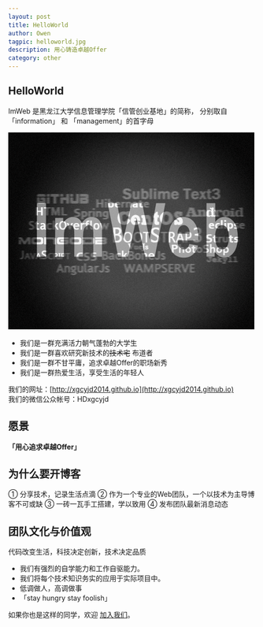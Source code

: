 ```yaml
---
layout: post
title: HelloWorld  
author: Owen
tagpic: helloworld.jpg
description: 用心铸造卓越Offer
category: other
---
```


## HelloWorld

ImWeb 是黑龙江大学信息管理学院「信管创业基地」的简称， 分别取自「information」 和 「management」的首字母

![photo](/assets/img/imweb.png)

 * 我们是一群充满活力朝气蓬勃的大学生
 * 我们是一群喜欢研究新技术的<s>技术宅</s> 布道者
 * 我们是一群不甘平庸，追求卓越Offer的职场新秀
 * 我们是一群热爱生活，享受生活的年轻人

我们的网址：[http://xgcyjd2014.github.io](http://xgcyjd2014.github.io)   
我们的微信公众帐号：HDxgcyjd

## 愿景

   __「用心追求卓越Offer」__  

## 为什么要开博客 

① 分享技术，记录生活点滴
② 作为一个专业的Web团队，一个以技术为主导博客不可或缺
③ 一砖一瓦手工搭建，学以致用
④ 发布团队最新消息动态

## 团队文化与价值观

代码改变生活，科技决定创新，技术决定品质 

 * 我们有强烈的自学能力和工作自驱能力。
 * 我们将每个技术知识务实的应用于实际项目中。  
 * 低调做人，高调做事  
 * 「stay hungry stay foolish」
  
如果你也是这样的同学，欢迎 [加入我们](http://xgcyjd2014.github.io/pages/enroll-page.html)。
